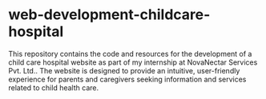 # web-development-childcare-hospital
This repository contains the code and resources for the development of a child care hospital website as part of my internship at NovaNectar Services Pvt. Ltd.. The website is designed to provide an intuitive, user-friendly experience for parents and caregivers seeking information and services related to child health care.
